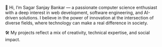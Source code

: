 👋 Hi, I’m Sagar Sanjay Bankar — a passionate computer science enthusiast with a deep interest in web development, software engineering, and AI-driven solutions. I believe in the power of innovation at the intersection of diverse fields, where technology can make a real difference in society.

🛠️ My projects reflect a mix of creativity, technical expertise, and social impact.
